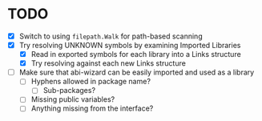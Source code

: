 # TODO

- [x] Switch to using `filepath.Walk` for path-based scanning
- [x] Try resolving UNKNOWN symbols by examining Imported Libraries
    - [x] Read in exported symbols for each library into a Links structure
    - [x] Try resolving against each new Links structure
- [ ] Make sure that abi-wizard can be easily imported and used as a library
    - [ ] Hyphens allowed in package name?
        - [ ] Sub-packages?
    - [ ] Missing public variables?
    - [ ] Anything missing from the interface?
